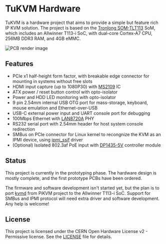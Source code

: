 # TuKVM Hardware

TuKVM is a hardware project that aims to provide a simple but feature rich IP KVM solution. The project is based on the [Tronlong SOM-TLT113](https://www.tronlong.com/Product/show/237.html) SoM, which includes an Allwinner T113-i SoC, with dual-core Cortex-A7 CPU, 256MB DDR3 RAM, and 4GB eMMC.

![PCB render image](https://raw.githubusercontent.com/gaoyichuan/tukvm-hardware/main/images/pcb-front-render.jpg)

## Features

* PCIe x1 half-height form factor, with breakable edge connector for mounting in systems without free slots
* HDMI input capture (up to 1080P30) with [MS2109](http://en.macrosilicon.com/info.asp?base_id=2&third_id=50) IC
* ATX power / reset button control with opto-isolator
* Power and HDD LED monitoring with opto-isolator
* 9 pin 2.54mm internal USB OTG port for mass-storage, keyboard, mouse emulation and Ethernet-over-USB
* USB-C external power input and UART console port for debugging
* 100Mbps Ethernet with [LAN8720A](https://www.microchip.com/en-us/product/lan8720a) PHY
* RS232 serial port with 2.54mm header for host system console redirection
* SMBus on PCIe connector for Linux kernel to recongnize the KVM as an IPMI device, using [ipmi_ssif](https://github.com/torvalds/linux/blob/master/drivers/char/ipmi/ipmi_ssif.c) driver
* (Optional) Isolated 802.3af PoE input with [DP1435-5V](https://item.szlcsc.com/6245786.html) controller module
  

## Status

This project is currently in the prototyping phase. The hardware design is mostly complete, and the first prototype PCBs have been ordered. 

The firmware and software development isn't started yet, but the plan is to port [kvmd](https://github.com/pikvm/kvmd) from PiKVM project to the Allwinner T113-i SoC. Support for SMBus and IPMI protocol will need extra driver and software development. Any help is welcome!

## License

This project is licensed under the CERN Open Hardware License v2 - Permissive license. See the [LICENSE](LICENSE) file for details.
